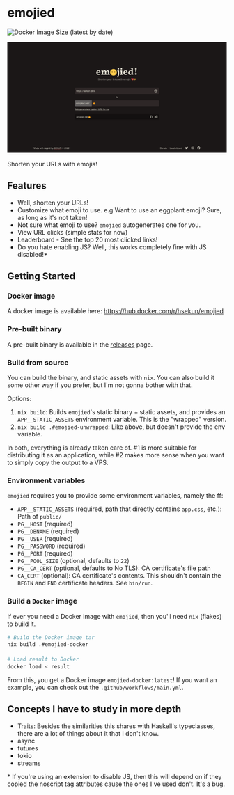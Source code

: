 # emojied

![Docker Image Size (latest by date)](https://img.shields.io/docker/image-size/hsekun/emojied)

<p align="center">
  <img src="emojied.png" />
</p>

Shorten your URLs with emojis!

## Features

- Well, shorten your URLs!
- Customize what emoji to use. e.g Want to use an eggplant emoji? Sure, as long
  as it's not taken!
- Not sure what emoji to use? `emojied` autogenerates one for you.
- View URL clicks (simple stats for now)
- Leaderboard - See the top 20 most clicked links!
- Do you hate enabling JS? Well, this works completely fine with JS disabled!\*

## Getting Started

### Docker image

A docker image is available here: https://hub.docker.com/r/hsekun/emojied

### Pre-built binary

A pre-built binary is available in the
[releases](https://github.com/sekunho/emojied/releases) page.

### Build from source

You can build the binary, and static assets with `nix`. You can also build it
some other way if you prefer, but I'm not gonna bother with that.

Options:

1. `nix build`: Builds `emojied`'s static binary + static assets, and provides
an `APP__STATIC_ASSETS` environment variable. This is the "wrapped" version.
2. `nix build .#emojied-unwrapped`: Like above, but doesn't provide the env
variable.

In both, everything is already taken care of. \#1 is more suitable for distributing
it as an application, while \#2 makes more sense when you want to simply copy
the output to a VPS.

### Environment variables

`emojied` requires you to provide some environment variables, namely the ff:

- `APP__STATIC_ASSETS` (required, path that directly contains `app.css`, etc.):
Path of `public/`
- `PG__HOST` (required)
- `PG__DBNAME` (required)
- `PG__USER` (required)
- `PG__PASSWORD` (required)
- `PG__PORT` (required)
- `PG__POOL_SIZE` (optional, defaults to `22`)
- `PG__CA_CERT` (optional, defaults to No TLS): CA certificate's file path
- `CA_CERT` (optional): CA certificate's contents. This shouldn't contain the
`BEGIN` and `END` certificate headers. See `bin/run`.

### Build a `Docker` image

If ever you need a Docker image with `emojied`, then you'll need `nix` (flakes)
to build it.

```sh
# Build the Docker image tar
nix build .#emojied-docker

# Load result to Docker
docker load < result
```

From this, you get a Docker image `emojied-docker:latest`! If you want an example,
you can check out the `.github/workflows/main.yml`.

## Concepts I have to study in more depth

- Traits: Besides the similarities this shares with Haskell's typeclasses, there
  are a lot of things about it that I don't know.
- async
- futures
- tokio
- streams

\* If you're using an extension to disable JS, then this will depend on if they
copied the noscript tag attributes cause the ones I've used don't. It's a bug.
